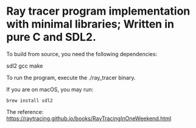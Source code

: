 # Ray tracer program implementation with minimal libraries; Written in pure C and SDL2.

To build from source, you need the following dependencies: 

sdl2
gcc
make

To run the program, execute the ./ray_tracer binary.

If you are on macOS, you may run:
```
brew install sdl2
```
The reference: https://raytracing.github.io/books/RayTracingInOneWeekend.html
